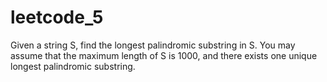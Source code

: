 # leetcode_5

Given a string S, find the longest palindromic substring in S. You may assume that the maximum length of S is 1000, and there exists one unique longest palindromic substring.
